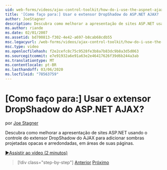 ```yaml
---
uid: web-forms/videos/ajax-control-toolkit/how-do-i-use-the-aspnet-ajax-dropshadow-extender
title: '[Como faço para:] Usar o extensor DropShadow do ASP.NET AJAX? | Microsoft Docs'
author: JoeStagner
description: Descubra como melhorar a apresentação de sites ASP.NET usando o controle do extensor DropShadow do AJAX para adicionar sombras descartadas opacas e arredondadas no canto redondo às áreas o...
ms.author: riande
ms.date: 02/01/2007
ms.assetid: bd700813-f302-4e42-a697-b8cab68cdb55
msc.legacyurl: /web-forms/videos/ajax-control-toolkit/how-do-i-use-the-aspnet-ajax-dropshadow-extender
msc.type: video
ms.openlocfilehash: f2e2cefc8c75c9528fe3b8a7b83dc9b8a3d5d063
ms.sourcegitcommit: e7e91932a6e91a63e2e46417626f39d6b244a3ab
ms.translationtype: MT
ms.contentlocale: pt-BR
ms.lasthandoff: 03/06/2020
ms.locfileid: "78563759"
---
```

# <a name="how-do-i-use-the-aspnet-ajax-dropshadow-extender"></a>[Como faço para:] Usar o extensor DropShadow do ASP.NET AJAX?

por [Joe Stagner](https://github.com/JoeStagner)

Descubra como melhorar a apresentação de sites ASP.NET usando o controle do extensor DropShadow do AJAX para adicionar sombras projetadas opacas e arredondadas, em áreas de suas páginas.

[&#9654;Assistir ao vídeo (2 minutos)](https://channel9.msdn.com/Blogs/ASP-NET-Site-Videos/how-do-i-use-the-aspnet-ajax-dropshadow-extender)

> [!div class="step-by-step"]
> [Anterior](how-do-i-use-the-aspnet-ajax-togglebutton-extender.md)
> [Próximo](how-do-i-use-the-aspnet-ajax-passwordstrength-extender.md)
